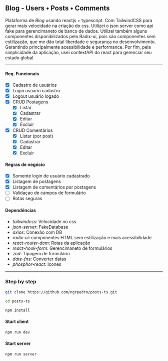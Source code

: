 ## Blog - Users • Posts • Comments

Plataforma de _Blog_ usando reactjs + typescript. Com TailwindCSS para gerar mais velocidade na criação do css. Utilizei o json server como api fake para gerencimaneto de banco de dados. Utilizei também alguns componentes disponibilizados pelo Radix-ui, pois são componentes sem estilização, que me dão total liberdade e segurança no desenvolvimento. Garantindo principalmente acessibilidade e performance. Por fim, pela simplicidade da aplicação, usei contextAPI do react para gerenciar seu estado global.

---

#### Req. Funcionais

- [x] Cadastro de usuários
- [x] Login usúario cadastro
- [x] Logout usuário logado
- [x] CRUD Postagens
  - [x] Listar
  - [x] Cadastrar
  - [x] Editar
  - [x] Excluir
- [x] CRUD Comentários
  - [x] Listar (por post)
  - [x] Cadastrar
  - [x] Editar
  - [x] Excluir

#### Regras de negócio

- [x] Somente login de usuário cadastrado
- [x] Listagem de postagens
- [x] Listagem de comentários por postagens
- [ ] Validaçao de campos de formulário
- [ ] Rotas seguras

#### Dependências

- _tailwindcss_: Velocidade no css
- _json-server_: FakeDatabase
- _axios_: Conexão com DB
- _radix-ui_: componentes HTML sem estilização e mais acessibilidade
- _react-router-dom_: Rotas da aplicação
- _react-hook-form_: Gerencimaneto de formulários
- _zod_: Tipagem de formulário
- _date-fns_: Converter datas
- _phosphor-react_: Icones

---

### Step by step

```sh
git clone https://github.com/ngrpedro/posts-ts.git
```

```sh
cd posts-ts
```

```sh
npm install
```

#### Start client

```sh
npm run dev
```

#### Start server

```sh
npm run server
```
